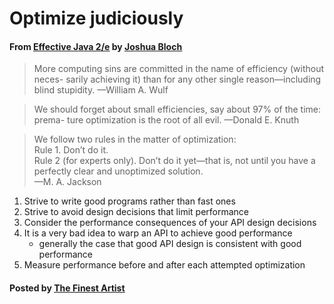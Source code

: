 # Optimize judiciously

#### From <u>[Effective Java 2/e](https://books.google.co.kr/books/about/Effective_Java.html?id=ka2VUBqHiWkC&hl=en)</u> by <u>[Joshua Bloch](https://en.wikipedia.org/wiki/Joshua_Bloch)</u>

>More computing sins are committed in the name of efficiency (without neces- sarily achieving it) than for any other single reason—including blind stupidity. —William A. Wulf

>We should forget about small efficiencies, say about 97% of the time: prema- ture optimization is the root of all evil. —Donald E. Knuth


>We follow two rules in the matter of optimization:  
   Rule 1. Don’t do it.  
   Rule 2 (for experts only). Don’t do it yet—that is, not until you have a
   perfectly clear and unoptimized solution.  
—M. A. Jackson


1. Strive to write good programs rather than fast ones
2. Strive to avoid design decisions that limit performance
3. Consider the performance consequences of your API design decisions
4. It is a very bad idea to warp an API to achieve good performance
   * generally the case that good API design is consistent with good performance
5. Measure performance before and after each attempted optimization

#### Posted by <u>[The Finest Artist](http://thefinestartist.com)
